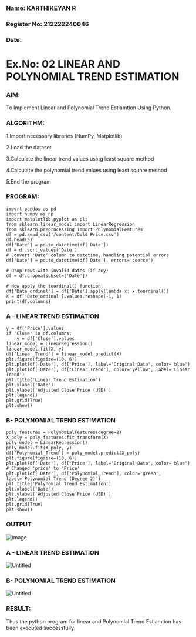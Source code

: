 ### Name: KARTHIKEYAN R
### Register No: 212222240046
### Date:
# Ex.No: 02 LINEAR AND POLYNOMIAL TREND ESTIMATION
### AIM:
To Implement Linear and Polynomial Trend Estiamtion Using Python.

### ALGORITHM:
1.Import necessary libraries (NumPy, Matplotlib)

2.Load the dataset

3.Calculate the linear trend values using least square method

4.Calculate the polynomial trend values using least square method

5.End the program
### PROGRAM:
```
import pandas as pd
import numpy as np
import matplotlib.pyplot as plt
from sklearn.linear_model import LinearRegression
from sklearn.preprocessing import PolynomialFeatures
df = pd.read_csv('/content/Gold Price.csv')
df.head(5)
df['Date'] = pd.to_datetime(df['Date'])
df = df.sort_values('Date')
# Convert 'Date' column to datetime, handling potential errors
df['Date'] = pd.to_datetime(df['Date'], errors='coerce') 

# Drop rows with invalid dates (if any)
df = df.dropna(subset=['Date'])

# Now apply the toordinal() function
df['Date_ordinal'] = df['Date'].apply(lambda x: x.toordinal())
X = df['Date_ordinal'].values.reshape(-1, 1)
print(df.columns) 
```
### A - LINEAR TREND ESTIMATION
```
y = df['Price'].values  
if 'Close' in df.columns:
    y = df['Close'].values
linear_model = LinearRegression()
linear_model.fit(X, y)
df['Linear_Trend'] = linear_model.predict(X)
plt.figure(figsize=(10, 6))
plt.plot(df['Date'], df['Price'], label='Original Data', color='blue')  
plt.plot(df['Date'], df['Linear_Trend'], color='yellow', label='Linear Trend')
plt.title('Linear Trend Estimation')
plt.xlabel('Date')
plt.ylabel('Adjusted Close Price (USD)')
plt.legend()
plt.grid(True)
plt.show()
```

### B- POLYNOMIAL TREND ESTIMATION
```
poly_features = PolynomialFeatures(degree=2)
X_poly = poly_features.fit_transform(X)
poly_model = LinearRegression()
poly_model.fit(X_poly, y)
df['Polynomial_Trend'] = poly_model.predict(X_poly)
plt.figure(figsize=(10, 6))
plt.plot(df['Date'], df['Price'], label='Original Data', color='blue') # Changed 'price' to 'Price'
plt.plot(df['Date'], df['Polynomial_Trend'], color='green', label='Polynomial Trend (Degree 2)')
plt.title('Polynomial Trend Estimation')
plt.xlabel('Date')
plt.ylabel('Adjusted Close Price (USD)')
plt.legend()
plt.grid(True)
plt.show()

```

### OUTPUT
![image](https://github.com/user-attachments/assets/6204da06-a24d-41c8-9875-c3d47131568d)

### A - LINEAR TREND ESTIMATION
![Untitled](https://github.com/user-attachments/assets/dea23d9c-7a30-4849-9462-0e911cb96bbd)

### B- POLYNOMIAL TREND ESTIMATION
![Untitled](https://github.com/user-attachments/assets/458667c0-1051-418a-b025-405c38bc9437)

### RESULT:
Thus the python program for linear and Polynomial Trend Estiamtion has been executed successfully.
